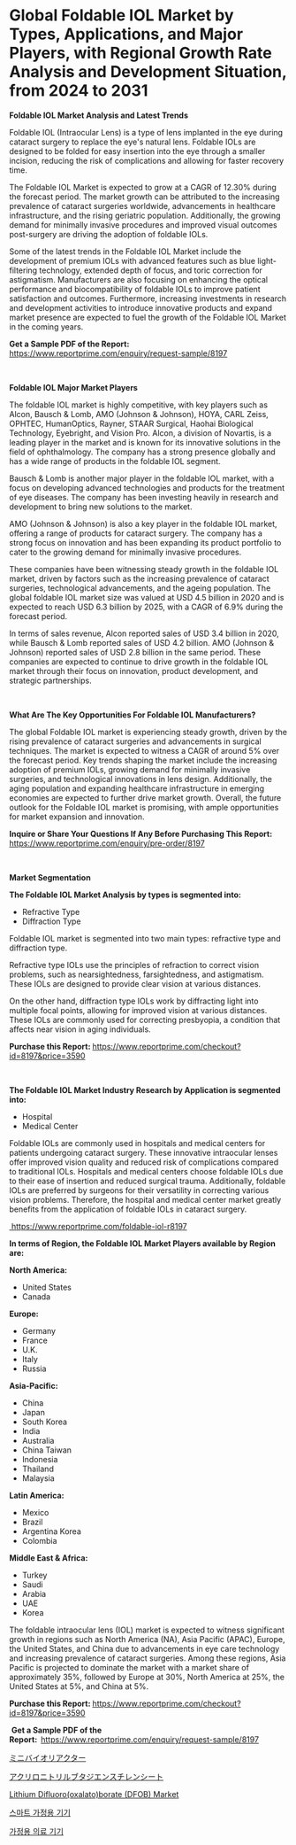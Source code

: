 <p><h1>Global Foldable IOL Market by Types, Applications, and Major Players, with Regional Growth Rate Analysis and Development Situation, from 2024 to 2031</h1></p><p><strong>Foldable IOL Market Analysis and Latest Trends</strong></p>
<p><p>Foldable IOL (Intraocular Lens) is a type of lens implanted in the eye during cataract surgery to replace the eye's natural lens. Foldable IOLs are designed to be folded for easy insertion into the eye through a smaller incision, reducing the risk of complications and allowing for faster recovery time.</p><p>The Foldable IOL Market is expected to grow at a CAGR of 12.30% during the forecast period. The market growth can be attributed to the increasing prevalence of cataract surgeries worldwide, advancements in healthcare infrastructure, and the rising geriatric population. Additionally, the growing demand for minimally invasive procedures and improved visual outcomes post-surgery are driving the adoption of foldable IOLs.</p><p>Some of the latest trends in the Foldable IOL Market include the development of premium IOLs with advanced features such as blue light-filtering technology, extended depth of focus, and toric correction for astigmatism. Manufacturers are also focusing on enhancing the optical performance and biocompatibility of foldable IOLs to improve patient satisfaction and outcomes. Furthermore, increasing investments in research and development activities to introduce innovative products and expand market presence are expected to fuel the growth of the Foldable IOL Market in the coming years.</p></p>
<p><strong>Get a Sample PDF of the Report:&nbsp;</strong> <a href="https://www.reportprime.com/enquiry/request-sample/8197">https://www.reportprime.com/enquiry/request-sample/8197</a></p>
<p>&nbsp;</p>
<p><strong>Foldable IOL Major Market Players</strong></p>
<p><p>The foldable IOL market is highly competitive, with key players such as Alcon, Bausch & Lomb, AMO (Johnson & Johnson), HOYA, CARL Zeiss, OPHTEC, HumanOptics, Rayner, STAAR Surgical, Haohai Biological Technology, Eyebright, and Vision Pro. Alcon, a division of Novartis, is a leading player in the market and is known for its innovative solutions in the field of ophthalmology. The company has a strong presence globally and has a wide range of products in the foldable IOL segment.</p><p>Bausch & Lomb is another major player in the foldable IOL market, with a focus on developing advanced technologies and products for the treatment of eye diseases. The company has been investing heavily in research and development to bring new solutions to the market.</p><p>AMO (Johnson & Johnson) is also a key player in the foldable IOL market, offering a range of products for cataract surgery. The company has a strong focus on innovation and has been expanding its product portfolio to cater to the growing demand for minimally invasive procedures.</p><p>These companies have been witnessing steady growth in the foldable IOL market, driven by factors such as the increasing prevalence of cataract surgeries, technological advancements, and the ageing population. The global foldable IOL market size was valued at USD 4.5 billion in 2020 and is expected to reach USD 6.3 billion by 2025, with a CAGR of 6.9% during the forecast period.</p><p>In terms of sales revenue, Alcon reported sales of USD 3.4 billion in 2020, while Bausch & Lomb reported sales of USD 4.2 billion. AMO (Johnson & Johnson) reported sales of USD 2.8 billion in the same period. These companies are expected to continue to drive growth in the foldable IOL market through their focus on innovation, product development, and strategic partnerships.</p></p>
<p>&nbsp;</p>
<p><strong>What Are The Key Opportunities For Foldable IOL Manufacturers?</strong></p>
<p><p>The global Foldable IOL market is experiencing steady growth, driven by the rising prevalence of cataract surgeries and advancements in surgical techniques. The market is expected to witness a CAGR of around 5% over the forecast period. Key trends shaping the market include the increasing adoption of premium IOLs, growing demand for minimally invasive surgeries, and technological innovations in lens design. Additionally, the aging population and expanding healthcare infrastructure in emerging economies are expected to further drive market growth. Overall, the future outlook for the Foldable IOL market is promising, with ample opportunities for market expansion and innovation.</p></p>
<p><strong>Inquire or Share Your Questions If Any Before Purchasing This Report:</strong> <a href="https://www.reportprime.com/enquiry/pre-order/8197">https://www.reportprime.com/enquiry/pre-order/8197</a></p>
<p>&nbsp;</p>
<p><strong>Market Segmentation</strong></p>
<p><strong>The Foldable IOL Market Analysis by types is segmented into:</strong></p>
<p><ul><li>Refractive Type</li><li>Diffraction Type</li></ul></p>
<p><p>Foldable IOL market is segmented into two main types: refractive type and diffraction type. </p><p>Refractive type IOLs use the principles of refraction to correct vision problems, such as nearsightedness, farsightedness, and astigmatism. These IOLs are designed to provide clear vision at various distances.</p><p>On the other hand, diffraction type IOLs work by diffracting light into multiple focal points, allowing for improved vision at various distances. These IOLs are commonly used for correcting presbyopia, a condition that affects near vision in aging individuals.</p></p>
<p><strong>Purchase this Report:&nbsp;</strong><a href="https://www.reportprime.com/checkout?id=8197&price=3590">https://www.reportprime.com/checkout?id=8197&price=3590</a></p>
<p>&nbsp;</p>
<p><strong>The Foldable IOL Market Industry Research by Application is segmented into:</strong></p>
<p><ul><li>Hospital</li><li>Medical Center</li></ul></p>
<p><p>Foldable IOLs are commonly used in hospitals and medical centers for patients undergoing cataract surgery. These innovative intraocular lenses offer improved vision quality and reduced risk of complications compared to traditional IOLs. Hospitals and medical centers choose foldable IOLs due to their ease of insertion and reduced surgical trauma. Additionally, foldable IOLs are preferred by surgeons for their versatility in correcting various vision problems. Therefore, the hospital and medical center market greatly benefits from the application of foldable IOLs in cataract surgery.</p></p>
<p><a href="https://www.reportprime.com/foldable-iol-r8197">&nbsp;https://www.reportprime.com/foldable-iol-r8197</a></p>
<p><strong>In terms of Region, the Foldable IOL Market Players available by Region are:</strong></p>
<p>
    <p> <strong> North America: </strong>
        <ul>
            <li>United States</li>
            <li>Canada</li>
        </ul>
        </p> 
    <p> <strong> Europe: </strong>
        <ul>
            <li>Germany</li>
            <li>France</li>
            <li>U.K.</li>
            <li>Italy</li>
            <li>Russia</li>
        </ul>
        </p> 
    <p> <strong> Asia-Pacific: </strong>
        <ul>
            <li>China</li>
            <li>Japan</li>
            <li>South Korea</li>
            <li>India</li>
            <li>Australia</li>
            <li>China Taiwan</li>
            <li>Indonesia</li>
            <li>Thailand</li>
            <li>Malaysia</li>
        </ul>
        </p> 
    <p> <strong> Latin America: </strong>
        <ul>
            <li>Mexico</li>
            <li>Brazil</li>
            <li>Argentina Korea</li>
            <li>Colombia</li>
        </ul>
        </p> 
    <p> <strong> Middle East & Africa: </strong>
        <ul>
            <li>Turkey</li>
            <li>Saudi</li>
            <li>Arabia</li>
            <li>UAE</li>
            <li>Korea</li>
        </ul>
    </p>
    </p>
<p><p>The foldable intraocular lens (IOL) market is expected to witness significant growth in regions such as North America (NA), Asia Pacific (APAC), Europe, the United States, and China due to advancements in eye care technology and increasing prevalence of cataract surgeries. Among these regions, Asia Pacific is projected to dominate the market with a market share of approximately 35%, followed by Europe at 30%, North America at 25%, the United States at 5%, and China at 5%.</p></p>
<p><strong>Purchase this Report: </strong><a href="https://www.reportprime.com/checkout?id=8197&price=3590">https://www.reportprime.com/checkout?id=8197&price=3590</a></p>
<p>&nbsp;<strong>Get a Sample PDF of the Report:&nbsp;&nbsp;</strong><a href="https://www.reportprime.com/enquiry/request-sample/8197">https://www.reportprime.com/enquiry/request-sample/8197</a></p>
<p><strong></strong></p>
<p><p><a href="https://github.com/efcvopdgkdx128/Market-Research-Report-List-1/blob/main/960527134553.md">ミニバイオリアクター</a></p><p><a href="https://medium.com/@deontestanton2023/%E3%82%A2%E3%82%AF%E3%83%AA%E3%83%AD%E3%83%8B%E3%83%88%E3%83%AA%E3%83%AB%E3%83%96%E3%82%BF%E3%82%B8%E3%82%A8%E3%83%B3%E3%82%B9%E3%83%81%E3%83%AC%E3%83%B3%E3%82%B7%E3%83%BC%E3%83%88%E3%81%AE%E5%B8%82%E5%A0%B4%E5%88%86%E6%9E%90%E3%81%A82024%E5%B9%B4%E3%81%8B%E3%82%892031%E5%B9%B4%E3%81%BE%E3%81%A7%E3%81%AE%E4%BA%88%E6%B8%AC%E3%82%B5%E3%82%A4%E3%82%BA-50c8de023d14">アクリロニトリルブタジエンスチレンシート</a></p><p><a href="https://www.linkedin.com/pulse/global-lithium-difluorooxalatoborate-dfob-market-size-trends-quhzf?trackingId=IclM2ej9vINPT1nVCwkiag%3D%3D">Lithium Difluoro(oxalato)borate (DFOB) Market</a></p><p><a href="https://github.com/fredrickeglers/Market-Research-Report-List-1/blob/main/345133920872.md">스마트 가정용 기기</a></p><p><a href="https://github.com/bunxhcci35271755/Market-Research-Report-List-1/blob/main/866456420871.md">가정용 의료 기기</a></p></p>